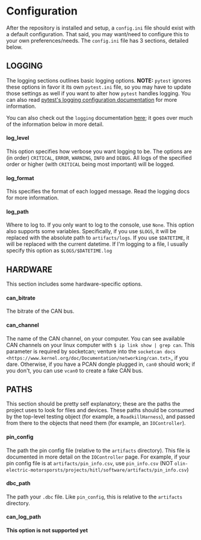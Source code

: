 # Configuration

After the repository is installed and setup, a `config.ini` file should exist with a default configuration. That said, you may want/need to configure this to your own preferences/needs. The `config.ini` file has 3 sections, detailed below.

## LOGGING

The logging sections outlines basic logging options. **NOTE:** `pytest` ignores these options in favor it its own `pytest.ini` file, so you may have to update those settings as well if you want to alter how `pytest` handles logging. You can also read [pytest's logging configuration documentation](https://docs.pytest.org/en/stable/logging.html) for more information.

You can also check out the `logging` documentation [here](https://docs.python.org/3/library/logging.html); it goes over much of the information below in more detail.

#### log_level
    
This option specifies how verbose you want logging to be. The options are (in order) `CRITICAL`, `ERROR`, `WARNING`, `INFO` and `DEBUG`. All logs of the specified order or higher (with `CRITICAL` being most important) will be logged.

#### log_format

This specifies the format of each logged message. Read the logging docs for more information.

#### log_path
    
Where to log to. If you only want to log to the console, use `None`. This option also supports some variables. Specifically, if you use `$LOGS`, it will be replaced with the absolute path to `artifacts/logs`. If you use `$DATETIME`, it will be replaced with the current datetime. If I'm logging to a file, I usually specify this option as `$LOGS/$DATETIME.log`

## HARDWARE

This section includes some hardware-specific options.

#### can_bitrate
    
The bitrate of the CAN bus.

#### can_channel
    
The name of the CAN channel, on your computer. You can see available CAN channels on your linux computer with `$ ip link show | grep can`. This parameter is required by socketcan; venture into the `socketcan docs <https://www.kernel.org/doc/Documentation/networking/can.txt>`_ if you dare. Otherwise, if you have a PCAN dongle plugged in, `can0` should work; if you don't, you can use `vcan0` to create a fake CAN bus.

## PATHS

This section should be pretty self explanatory; these are the paths the project uses to look for files and devices. These paths should be consumed by the top-level testing object (for example, a `RoadkillHarness`), and passed from there to the objects that need them (for example, an `IOController`).

#### pin_config
    
The path the pin config file (relative to the `artifacts` directory). This file is documented in more detail on the `IOController` page. For example, if your pin config file is at `artifacts/pin_info.csv`, use `pin_info.csv` (NOT `olin-electric-motorsporsts/projects/hitl/software/artifacts/pin_info.csv`)

#### dbc_path

The path your `.dbc` file. Like `pin_config`, this is relative to the `artifacts` directory.

#### can_log_path
    
**This option is not supported yet**
